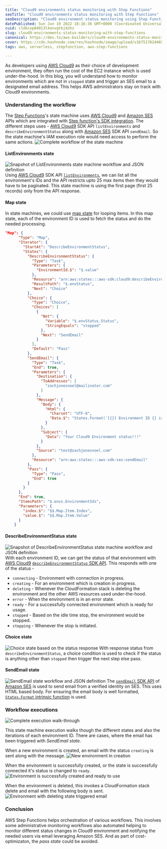 ```yaml
---
title: "Cloud9 environments status monitoring with Step Functions"
seoTitle: "Cloud9 environments status monitoring with Step Functions"
seoDescription: "Cloud9 environment status monitoring using Step Functions & SES email notification for AWS administrators"
datePublished: Sun Jun 19 2022 18:16:36 GMT+0000 (Coordinated Universal Time)
cuid: cldkcop84013l4onvgtbjdzhz
slug: cloud9-environments-status-monitoring-with-step-functions
canonical: https://dev.to/aws-builders/cloud9-environments-status-monitoring-with-step-functions-26lm
cover: https://cdn.hashnode.com/res/hashnode/image/upload/v1675176244654/d43d121b-4c68-4c5e-a3df-c4c8cbc520a4.jpeg
tags: aws, serverless, stepfunction, aws-step-functions

---
```


As developers using [AWS Cloud9](https://aws.amazon.com/cloud9/) as their choice of development environment, they often run the cost of the EC2 instance which is used under-the-hood. In this blog, you will understand how to monitor environments which are not in `stopped` state and trigger an SES email to a designated email address. This helps AWS administrators stay on track with Cloud9 environments.

### Understanding the workflow
The [Step Functions](https://aws.amazon.com/step-functions/)'s state machine uses [AWS Cloud9](https://aws.amazon.com/cloud9/) and [Amazon SES](https://aws.amazon.com/ses/) APIs which are integrated with [Step function's SDK integration](https://docs.aws.amazon.com/step-functions/latest/dg/supported-services-awssdk.html).
The different steps uses - [AWS Cloud9](https://aws.amazon.com/cloud9/) SDK API `listEnvironments` and `describeEnvironmentStatus` along with [Amazon SES](https://aws.amazon.com/ses/) SDK API `sendEmail`. So the state machine's IAM execution role would need access to perform the same actions.
![Complete workflow of the state machine](https://cdn.hashnode.com/res/hashnode/image/upload/v1675176226389/0fa87482-8a51-4fce-ac83-f6520fa6c0bf.png)
 
#### ListEnvironments state
![Snapshot of ListEnvironments state machine workflow and JSON definition](https://cdn.hashnode.com/res/hashnode/image/upload/v1675176228709/44b61bf7-140a-43e5-8b1a-1e797ba8df05.png)
Using [AWS Cloud9](https://aws.amazon.com/cloud9/) SDK API [`listEnvironments`](https://docs.aws.amazon.com/cloud9/latest/APIReference/API_ListEnvironments.html), we can list all the environment's IDs and the API restricts upto 25 max items then they would have to be paginated. This state machine is using the first page (first 25 records) only from the API response.

#### Map state
In state machines, we could use [map state](https://docs.aws.amazon.com/step-functions/latest/dg/amazon-states-language-map-state.html) for looping items. In this map state, each of the environment ID is used to fetch the status and do the needed processing. 
```json
"Map": {
      "Type": "Map",
      "Iterator": {
        "StartAt": "DescribeEnvironmentStatus",
        "States": {
          "DescribeEnvironmentStatus": {
            "Type": "Task",
            "Parameters": {
              "EnvironmentId.$": "$.value"
            },
            "Resource": "arn:aws:states:::aws-sdk:cloud9:describeEnvironmentStatus",
            "ResultPath": "$.envStatus",
            "Next": "Choice"
          },
          "Choice": {
            "Type": "Choice",
            "Choices": [
              {
                "Not": {
                  "Variable": "$.envStatus.Status",
                  "StringEquals": "stopped"
                },
                "Next": "SendEmail"
              }
            ],
            "Default": "Pass"
          },
          "SendEmail": {
            "Type": "Task",
            "End": true,
            "Parameters": {
              "Destination": {
                "ToAddresses": [
                  "zachjonesnoel@mailinator.com"
                ]
              },
              "Message": {
                "Body": {
                  "Html": {
                    "Charset": "UTF-8",
                    "Data.$": "States.Format('[{}] Environment ID {} is {}', $.envStatus.Status, $.value, $.envStatus.Message)"
                  }
                },
                "Subject": {
                  "Data": "Your Cloud9 Environment status!!!"
                }
              },
              "Source": "test@zachjonesnoel.com"
            },
            "Resource": "arn:aws:states:::aws-sdk:ses:sendEmail"
          },
          "Pass": {
            "Type": "Pass",
            "End": true
          }
        }
      },
      "End": true,
      "ItemsPath": "$.envs.EnvironmentIds",
      "Parameters": {
        "index.$": "$$.Map.Item.Index",
        "value.$": "$$.Map.Item.Value"
      }
    }
```

#### DescribeEnvironmentStatus state
![Snapshot of DescribeEnvironmentStatus state machine workflow and JSON definition](https://cdn.hashnode.com/res/hashnode/image/upload/v1675176230978/5538accd-f63c-4537-adbc-6d7b82824636.png)
With each environment ID, we can get the status of that environment with [AWS Cloud9](https://aws.amazon.com/cloud9/) [`describeEnvironmentStatus` SDK API](https://docs.aws.amazon.com/cloud9/latest/APIReference/API_DescribeEnvironmentStatus.html). This responds with one of the status - 
+ `connecting` - Environment with connection in progress.
+ `creating` - For an environment which is creation in progress. 
+ `deleting` - Whenever the CloudFormation stack is deleting the environment and the other AWS resources used under-the-hood.
+ `error` - When the environment is in an error state.
+ `ready` - For a successfully connected environment which is ready for usage.
+ `stopped` - Based on the idle time stop, the environment would be stopped.
+ `stopping` - Whenever the stop is initiated.

#### Choice state
![Choice state based on the status response](https://cdn.hashnode.com/res/hashnode/image/upload/v1675176233336/b4240048-c01e-46c3-a54a-67ced9487191.png)
 With response status from `describeEnvironmentStatus`, a choice condition is used to check if the status is anything other than `stopped` then trigger the next step else pass.

#### SendEmail state
![SendEmail state workflow and JSON definition](https://cdn.hashnode.com/res/hashnode/image/upload/v1675176234908/8a028c1c-a0ca-4205-ba1d-4d47d203e434.png)
The [`sendEmail` SDK API](https://docs.aws.amazon.com/ses/latest/APIReference-V2/API_SendEmail.html) of [Amazon SES](https://aws.amazon.com/ses/) is used to send email from a verified identity on SES. This uses HTML based body. For ensuring the email body is well formatted, [`States.Format` intrinsic function](https://docs.aws.amazon.com/step-functions/latest/dg/amazon-states-language-intrinsic-functions.html) is used. 

### Workflow executions
![Complete execution walk-through](https://cdn.hashnode.com/res/hashnode/image/upload/v1675176237325/f337ca36-0a51-4d34-8f31-271b88eedebc.gif)
 
This state machine execution walks though the different states and also the iterations of each environment ID. There are cases, where the email has been triggered with *SendEmail state*.

When a new environment is created, an email with the status `creating` is sent along with the message.
![New environment in creation](https://cdn.hashnode.com/res/hashnode/image/upload/v1675176240352/d82dcee6-28c3-4db0-a0fc-b52403819aba.png)

When the environment is successfully created, or the state is successfully connected it's status is changed to `ready`.
![Environment is successfully created and ready to use](https://cdn.hashnode.com/res/hashnode/image/upload/v1675176241876/f1b59057-cfc7-4492-bd13-e7794034e3da.png)

When the environment is deleted, this invokes a CloudFormation stack delete and email with the following body is sent.
![Environment with deleting state triggered email](https://cdn.hashnode.com/res/hashnode/image/upload/v1675176243248/d8621d80-0ef8-43f7-ad69-39e9be59f706.png)
 
### Conclusion
AWS Step Functions helps orchestration of various workflows. This involves some administrative monitoring workflows also automated helping to monitor different status changes in Cloud9 environment and notifying the needed users via email leveraging Amazon SES.
And as part of cost-optimizaton, the *pass state* could be avoided. 